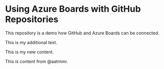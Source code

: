 # Using Azure Boards with GitHub Repositories

This repository is a demo how GitHub and Azure Boards can be connected.

This is my additional text.

This is my new content.

This is content from @aatmmr.
